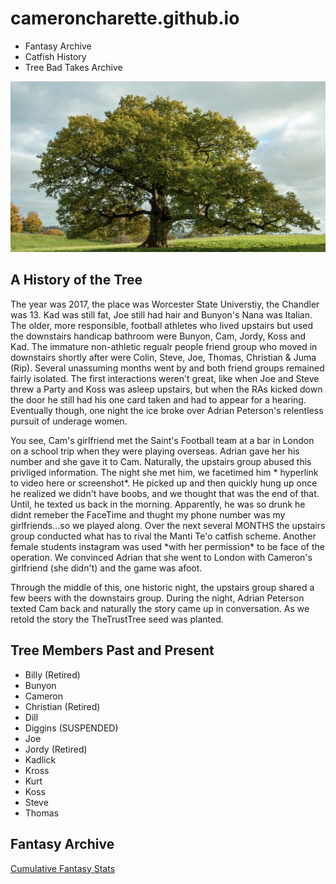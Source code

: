 # cameroncharette.github.io
<main>
  <ul> 
    <li>Fantasy Archive</li>
    <li>Catfish History</li>
    <li>Tree Bad Takes Archive</li>
    </ul>
  <img src="Screen Shot 2023-12-02 at 9.36.16 AM.png">
  <h2> A History of the Tree</h2>
  <p> The year was 2017, the place was Worcester State Universtiy, the Chandler was 13. Kad was still fat, Joe still had hair and Bunyon's Nana was Italian. The older, more responsible, football athletes who lived upstairs but used the downstairs handicap bathroom were Bunyon, Cam, Jordy, Koss and Kad. The immature non-athletic regualr people friend group who moved in downstairs shortly after were Colin, Steve, Joe, Thomas, Christian & Juma (Rip). Several unassuming months went by and both friend groups remained fairly isolated. The first interactions weren't great, like when Joe and Steve threw a Party and Koss was asleep upstairs, but when the RAs kicked down the door he still had his one card taken and had to appear for a hearing. Eventually though, one night the ice broke over Adrian Peterson's relentless pursuit of underage women. </p>    
<p>You see, Cam's girlfriend met the Saint's Football team at a bar in London on a school trip when they were playing overseas. Adrian gave her his number and she gave it to Cam. Naturally, the upstairs group abused this privliged information. The night she met him, we facetimed him * hyperlink to video here or screenshot*. He picked up and then quickly hung up once he realized we didn't have boobs, and we thought that was the end of that. Until, he texted us back in the morning. Apparently, he was so drunk he didnt remeber the FaceTime and thught my phone number was my girlfriends...so we played along. Over the next several MONTHS the upstairs group conducted what has to rival the Manti Te'o catfish scheme. Another female students instagram was used *with her permission* to be face of the operation. We convinced Adrian that she went to London with Cameron's girlfriend (she didn't) and the game was afoot.</p>
<p>Through the middle of this, one historic night, the upstairs group shared a few beers with the downstairs group. During the night, Adrian Peterson texted Cam back and naturally the story came up in conversation. As we retold the story the TheTrustTree seed was planted. </p>
</main>
<section>
  <h2> Tree Members Past and Present</h2>
  <ul> 
    <li> Billy (Retired)</li>
    <li> Bunyon </li>
    <li> Cameron </li>
    <li> Christian (Retired)</li>
    <li> Dill </li>
    <li> Diggins (SUSPENDED)</li>
    <li> Joe </li>
    <li> Jordy (Retired)</li>
    <li> Kadlick</li>
    <li> Kross </li>
    <li> Kurt </li>
    <li> Koss </li>
    <li> Steve</li>
    <li> Thomas</li>
  </ul>
</section>
<h2> Fantasy Archive</h2>
<a href="https://docs.google.com/spreadsheets/d/1-kzSt8qtVU4nxO0wFAJZpjzQPoG0neIFbVjJTjcr4l0/edit?pli=1#gid=0"> Cumulative Fantasy Stats </a>

